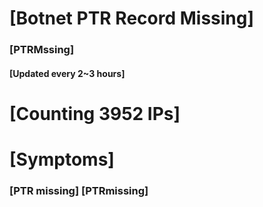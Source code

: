 # [Botnet PTR Record Missing]
### [PTRMssing]
#### [Updated every 2~3 hours]

# [Counting 3952 IPs]

# [Symptoms] 
###   [PTR missing] [PTRmissing]
